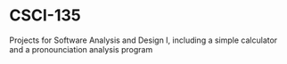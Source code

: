 # CSCI-135
Projects for Software Analysis and Design I, including a simple calculator and a pronounciation analysis program 
